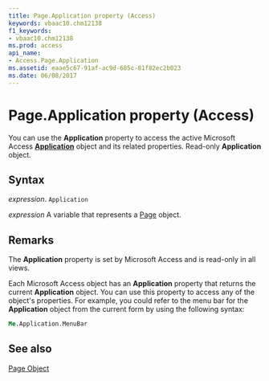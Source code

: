 ```yaml
---
title: Page.Application property (Access)
keywords: vbaac10.chm12138
f1_keywords:
- vbaac10.chm12138
ms.prod: access
api_name:
- Access.Page.Application
ms.assetid: eaae5c67-91af-ac9d-685c-81f82ec2b023
ms.date: 06/08/2017
---
```



# Page.Application property (Access)

You can use the  **Application** property to access the active Microsoft Access **[Application](Access.Application.md)** object and its related properties. Read-only **Application** object.


## Syntax

 _expression_. `Application`

 _expression_ A variable that represents a [Page](Access.Page.md) object.


## Remarks

The  **Application** property is set by Microsoft Access and is read-only in all views.

Each Microsoft Access object has an  **Application** property that returns the current **Application** object. You can use this property to access any of the object's properties. For example, you could refer to the menu bar for the **Application** object from the current form by using the following syntax:




```vb
Me.Application.MenuBar 

```


## See also


[Page Object](Access.Page.md)

